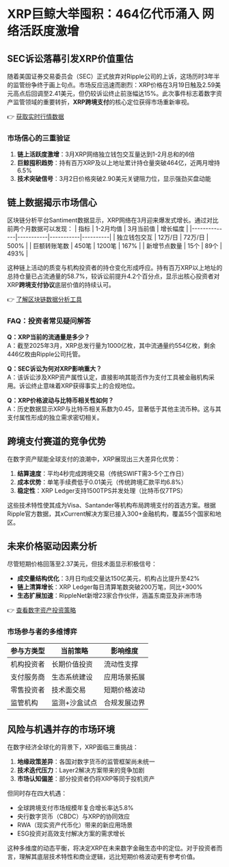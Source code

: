 # XRP巨鲸大举囤积：464亿代币涌入 网络活跃度激增

## SEC诉讼落幕引发XRP价值重估

随着美国证券交易委员会（SEC）正式放弃对Ripple公司的上诉，这场历时3年半的监管纷争终于画上句点。市场反应迅速而剧烈：XRP价格在3月19日触及2.59美元高点后回调至2.41美元，但仍较诉讼终止前涨幅达15%。此次事件标志着数字资产监管领域的重要转折，**XRP跨境支付**的核心定位获得市场重新审视。

👉 [获取实时行情数据](https://bit.ly/okx_welcome)

### 市场信心的三重验证
1. **链上活跃度激增**：3月XRP网络独立钱包交互量达到1-2月总和的6倍
2. **巨鲸囤积趋势**：持有百万XRP及以上地址累计持仓量突破464亿，近两月增持6.5%
3. **技术突破信号**：3月2日价格突破2.90美元关键阻力位，显示强劲买盘动能

## 链上数据揭示市场信心

区块链分析平台Santiment数据显示，XRP网络在3月迎来爆发式增长。通过对比前两个月数据可以发现：
| 指标         | 1-2月均值 | 3月当前值 | 增长幅度 |
|--------------|-----------|-----------|----------|
| 独立钱包交互 | 12万/日   | 72万/日   | 500%     |
| 巨额转账笔数 | 450笔     | 1200笔    | 167%     |
| 新增节点数量 | 15个      | 89个      | 493%     |

这种链上活动的质变与机构投资者的持仓变化形成呼应。持有百万XRP以上地址的总持仓量已占流通量的58.7%，较诉讼前提升4.2个百分点，显示出核心投资者对XRP**跨境支付协议**底层价值的持续认可。

👉 [了解区块链数据分析工具](https://bit.ly/okx_welcome)

### FAQ：投资者常见疑问解答
**Q：XRP当前的流通量是多少？**  
A：截至2025年3月，XRP总发行量为1000亿枚，其中流通量约554亿枚，剩余446亿枚由Ripple公司托管。

**Q：SEC诉讼为何对XRP影响重大？**  
A：该诉讼涉及XRP资产属性认定，直接影响其能否作为支付工具被金融机构采用。诉讼终止意味着XRP获得事实上的合规地位。

**Q：XRP价格波动与比特币相关性如何？**  
A：历史数据显示XRP与比特币相关系数为0.45，显著低于其他主流币种。这与其支付属性形成的独立需求密切相关。

## 跨境支付赛道的竞争优势

在数字资产赋能全球支付的浪潮中，XRP展现出三大差异化优势：
1. **结算速度**：平均4秒完成跨境交易（传统SWIFT需3-5个工作日）
2. **成本优势**：单笔手续费低于0.01美元（传统跨境汇款平均6.8%）
3. **稳定性**：XRP Ledger支持1500TPS并发处理（比特币仅7TPS）

这些技术特性使其成为Visa、Santander等机构布局跨境支付的首选方案。根据Ripple官方数据，其xCurrent解决方案已接入300+金融机构，覆盖55个国家和地区。

## 未来价格驱动因素分析

尽管短期价格回落至2.37美元，但技术面显示积极信号：
- **成交量结构优化**：3月日均成交量达150亿美元，机构占比提升至42%
- **链上清算增长**：XRP Ledger每日清算笔数突破200万笔，同比+300%
- **生态扩展加速**：RippleNet新增23家合作伙伴，涵盖东南亚及非洲市场

👉 [查看数字资产投资策略](https://bit.ly/okx_welcome)

### 市场参与者的多维博弈
| 参与方类型   | 当前策略          | 影响维度       |
|--------------|-------------------|----------------|
| 机构投资者   | 长期价值投资      | 流动性支撑     |
| 支付服务商   | 生态系统建设      | 应用场景拓展   |
| 零售投资者   | 技术面交易        | 短期价格波动   |
| 监管机构     | 监测+沙盒试点     | 合规发展边界   |

## 风险与机遇并存的市场环境

在数字经济全球化的背景下，XRP面临三重挑战：
1. **地缘政策差异**：各国对数字货币的监管框架尚未统一
2. **技术迭代压力**：Layer2解决方案带来的竞争加剧
3. **市场认知偏差**：部分投资者仍将XRP等同于投机资产

但同时存在四大机遇：
- 全球跨境支付市场规模年复合增长率达5.8%
- 央行数字货币（CBDC）与XRP的协同效应
- RWA（现实资产代币化）带来的新应用场景
- ESG投资对高效支付解决方案的需求增长

这种多维度的动态平衡，将决定XRP在未来数字金融生态中的定位。对于投资者而言，理解其底层技术特性和商业逻辑，远比短期价格波动更有参考价值。